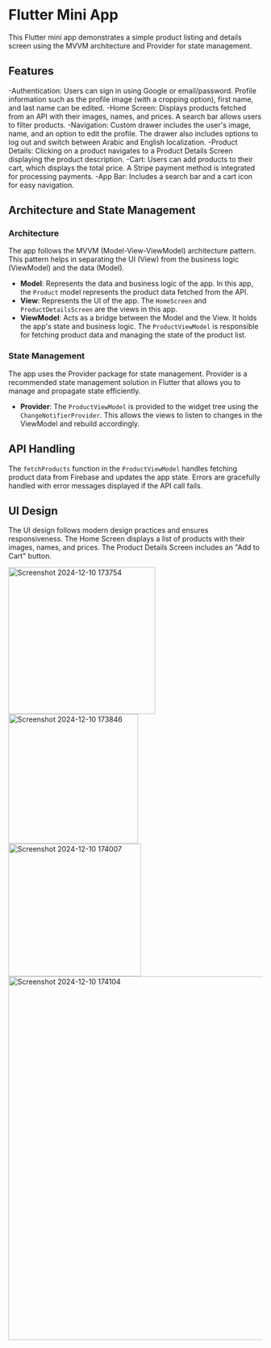 # Flutter Mini App

This Flutter mini app demonstrates a simple product listing and details screen using the MVVM architecture and Provider for state management.

## Features

-Authentication: Users can sign in using Google or email/password. Profile information such as the profile image (with a cropping option), first name, and last name can be edited.
-Home Screen: Displays products fetched from an API with their images, names, and prices. A search bar allows users to filter products.
-Navigation: Custom drawer includes the user's image, name, and an option to edit the profile. The drawer also includes options to log out and switch between Arabic and English localization.
-Product Details: Clicking on a product navigates to a Product Details Screen displaying the product description.
-Cart: Users can add products to their cart, which displays the total price. A Stripe payment method is integrated for processing payments.
-App Bar: Includes a search bar and a cart icon for easy navigation.

## Architecture and State Management

### Architecture

The app follows the MVVM (Model-View-ViewModel) architecture pattern. This pattern helps in separating the UI (View) from the business logic (ViewModel) and the data (Model). 

- **Model**: Represents the data and business logic of the app. In this app, the `Product` model represents the product data fetched from the API.
- **View**: Represents the UI of the app. The `HomeScreen` and `ProductDetailsScreen` are the views in this app.
- **ViewModel**: Acts as a bridge between the Model and the View. It holds the app's state and business logic. The `ProductViewModel` is responsible for fetching product data and managing the state of the product list.

### State Management

The app uses the Provider package for state management. Provider is a recommended state management solution in Flutter that allows you to manage and propagate state efficiently.

- **Provider**: The `ProductViewModel` is provided to the widget tree using the `ChangeNotifierProvider`. This allows the views to listen to changes in the ViewModel and rebuild accordingly.

## API Handling

The `fetchProducts` function in the `ProductViewModel` handles fetching product data from Firebase and updates the app state. Errors are gracefully handled with error messages displayed if the API call fails.

## UI Design

The UI design follows modern design practices and ensures responsiveness. The Home Screen displays a list of products with their images, names, and prices. The Product Details Screen includes an "Add to Cart" button.

<img width="291" alt="Screenshot 2024-12-10 173754" src="https://github.com/user-attachments/assets/2651b009-1c2c-4a1d-98a1-23c87fd98984">
<img width="257" alt="Screenshot 2024-12-10 173846" src="https://github.com/user-attachments/assets/f802f72d-3e37-488f-b750-0e7c851eb6f9">
<img width="263" alt="Screenshot 2024-12-10 174007" src="https://github.com/user-attachments/assets/b3c97ed6-61a8-4ac0-9001-27879e35cae4">
<img width="721" alt="Screenshot 2024-12-10 174104" src="https://github.com/user-attachments/assets/197e30f7-57f7-421a-bf7a-b091927ec94d">

